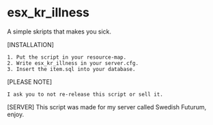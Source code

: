 # esx_kr_illness
A simple skripts that makes you sick.

[INSTALLATION]

```
1. Put the script in your resource-map.
2. Write esx_kr_illness in your server.cfg.
3. Insert the item.sql into your database.
```
[PLEASE NOTE]
```
I ask you to not re-release this script or sell it.
```
[SERVER]
This script was made for my server called Swedish Futurum, enjoy.
